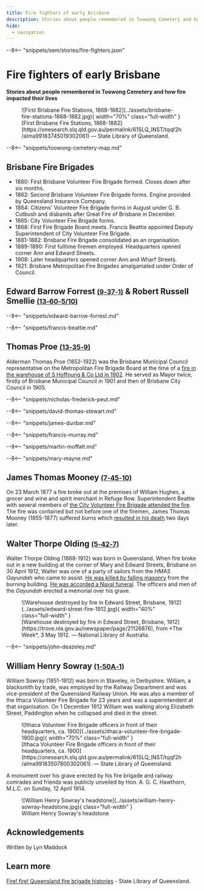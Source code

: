 ```yaml
---
title: Fire fighters of early Brisbane
description: Stories about people remembered in Toowong Cemetery and how fire impacted their lives 
hide:
  - navigation
---
```


--8<-- "snippets/sem/stories/fire-fighters.json"

# Fire fighters of early Brisbane

**Stories about people remembered in Toowong Cemetery and how fire impacted their lives**

<figure markdown>
  ![First Brisbane Fire Stations, 1868-1882](../assets/brisbane-fire-stations-1868-1882.jpg){ width="70%" class="full-width" }
  <figcaption markdown>[First Brisbane Fire Stations, 1868-1882](https://onesearch.slq.qld.gov.au/permalink/61SLQ_INST/tqqf2h/alma99183745019302061) — State Library of Queensland.</figcaption>
</figure>

--8<-- "snippets/toowong-cemetery-map.md"

## Brisbane Fire Brigades

- 1860: First Brisbane Volunteer Fire Brigade formed. Closes down after six months.
- 1862: Second Brisbane Volunteer Fire Brigade forms. Engine provided by Queensland Insurance Company.
- 1864: Citizens' Volunteer Fire Brigade forms in August under G. B. Cutbush and disbands after Great Fire of Brisbane in December.
- 1865: City Volunteer Fire Brigade forms.
- 1868: First Fire Brigade Board meets. Francis Beattie appointed Deputy Superintendent of City Volunteer Fire Brigade.
- 1881-1882: Brisbane Fire Brigade consolidated as an organisation.
- 1889-1890: First fulltime firemen employed. Headquarters opened corner Ann and Edward Streets.
- 1908: Later headquarters opened corner Ann and Wharf Streets.
- 1921: Brisbane Metropolitan Fire Brigades amalgamated under Order of Council.

## Edward Barrow Forrest <small>[(9‑37‑1)](https://brisbane.discovereverafter.com/profile/31760249 "Go to Memorial Information" )</small> & Robert Russell Smellie <small>[(13‑60‑5/10)](https://brisbane.discovereverafter.com/profile/31801358 "Go to Memorial Information" )</small>

--8<-- "snippets/edward-barrow-forrest.md"

--8<-- "snippets/francis-beattie.md"

## Thomas Proe <small>[(13‑35‑9)](https://brisbane.discovereverafter.com/profile/32010529 "Go to Memorial Information" )</small>

Alderman Thomas Proe (1852-1922) was the Brisbane Municipal Council representative on the Metropolitan Fire Brigade Board at the time of a [fire in the warehouse of S Hoffnung & Co Ltd in 1902](https://trove.nla.gov.au/newspaper/article/183137726). He served as Mayor twice, firstly of Brisbane Municipal Council in 1901 and then of Brisbane City Council in 1905.

<!--
<figure markdown>
  ![Interior of the fire brigade building in Brisbane, 1908](../assets/ann-street-fire-station-1908.jpg){ width="70%" class="full-width" }
  <figcaption markdown>[Interior of the fire brigade building in Brisbane, 1908](https://onesearch.slq.qld.gov.au/permalink/61SLQ_INST/dls06p/alma99184004708302061). — State Library of Queensland.</figcaption>
</figure>
-->

--8<-- "snippets/nicholas-frederick-peut.md"

--8<-- "snippets/david-thomas-stewart.md"

--8<-- "snippets/james-dunbar.md"

--8<-- "snippets/francis-murray.md"

--8<-- "snippets/martin-moffatt.md"

--8<-- "snippets/mary-mayne.md"

## James Thomas Mooney <small>[(7‑45‑10)](https://brisbane.discovereverafter.com/profile/31766574 "Go to Memorial Information" )</small>

On 23 March 1877 a fire broke out at the premises of William Hughes, a grocer and wine and spirit merchant in Refuge Row. Superintendent Beattie with several members of [the City Volunteer Fire Brigade attended the fire](https://trove.nla.gov.au/newspaper/article/169510018). The fire was contained but not before one of the firemen, James Thomas Mooney (1855-1877) suffered burns which [resulted in his death](https://trove.nla.gov.au/newspaper/article/181784650) two days later.

<!--
<figure markdown>
  ![Grave of James Mooney](https://digital.slq.qld.gov.au/delivery/DeliveryManagerServlet?dps_pid=IE175607&dps_func=thumbnail){ width="40%" class="full-width" }
  <figcaption markdown>[Grave of James Mooney](https://onesearch.slq.qld.gov.au/permalink/61SLQ_INST/dls06p/alma99183507799802061). — State Library of Queensland.</figcaption>
</figure>
-->

## Walter Thorpe Olding <small>[(5‑42‑7)](https://brisbane.discovereverafter.com/profile/31976177 "Go to Memorial Information" )</small>

Walter Thorpe Olding (1888-1912) was born in Queensland. When fire broke out in a new building at the corner of Mary and Edward Streets, Brisbane on 30 April 1912, Walter was one of a party of sailors from the *HMAS Gayundah* who came to assist. [He was killed by falling masonry](https://trove.nla.gov.au/newspaper/page/21126876) from the burning building. [He was accorded a Naval funeral](https://trove.nla.gov.au/newspaper/article/190562675). The officers and men of the *Gayundah* erected a memorial over his grave.

<figure markdown>
  ![Warehouse destroyed by fire in Edward Street, Brisbane, 1912](../assets/edward-street-fire-1912.jpg){ width="40%" class="full-width" }
  <figcaption markdown>[Warehouse destroyed by fire in Edward Street, Brisbane, 1912](https://trove.nla.gov.au/newspaper/page/21126876), from *The Week*, 3 May 1912. — National Library of Australia.</figcaption>
</figure>

--8<-- "snippets/john-deazeley.md"

## William Henry Sowray <small>[(1‑50A‑1)](https://brisbane.discovereverafter.com/profile/31718296 "Go to Memorial Information" )</small>

William Sowray (1851-1912) was born in Staveley, in Derbyshire. William, a blacksmith by trade, was employed by the Railway Department and was vice-president of the Queensland Railway Union. He was also a member of the Ithaca Volunteer Fire Brigade for 23 years and was a superintendent at that organisation. On 1 December 1912 William was walking along Elizabeth Street, Paddington when he collapsed and died in
the street.

<figure markdown>
  ![Ithaca Volunteer Fire Brigade officers in front of their headquarters, ca. 1900](../assets/ithaca-volunteer-fire-brigade-1900.jpg){ width="70%" class="full-width" }
  <figcaption markdown>[Ithaca Volunteer Fire Brigade officers in front of their headquarters, ca. 1900](https://onesearch.slq.qld.gov.au/permalink/61SLQ_INST/tqqf2h/alma99183507800302061). — State Library of Queensland.</figcaption>
</figure>

A monument over his grave erected by his fire brigade and railway comrades and friends was publicly unveiled by Hon. A. G. C. Hawthorn, M.L.C. on Sunday, 12 April 1914.

<figure markdown>
  ![William Henry Sowray's headstone](../assets/william-henry-sowray-headstone.jpg){ class="full-width" }
  <figcaption markdown>William Henry Sowray's headstone</figcaption>
</figure>

## Acknowledgements

Written by Lyn Maddock

## Learn more 

[Fire! fire! Queensland fire brigade histories](https://www.slq.qld.gov.au/blog/fire-fire-queensland-fire-brigade-histories) - State Library of Queensland.